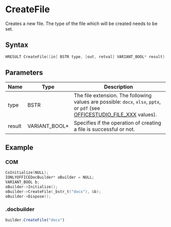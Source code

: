 # CreateFile

Creates a new file. The type of the file which will be created needs to be set.

## Syntax

```cpp
HRESULT CreateFile([in] BSTR type, [out, retval] VARIANT_BOOL* result);
```

## Parameters

| **Name** | **Type**      | **Description**                                                                                                                                                                |
| -------- | ------------- | ------------------------------------------------------------------------------------------------------------------------------------------------------------------------------ |
| type     | BSTR          | The file extension. The following values are possible: `docx`, `xlsx`, `pptx`, or `pdf` (see [OFFICESTUDIO_FILE_XXX](../../../builder-app/overview.md#format-types) values). |
| result   | VARIANT_BOOL* | Specifies if the operation of creating a file is successful or not.                                                                                                            |

## Example

### COM

```cpp
CoInitialize(NULL);
IONLYOFFICEDocBuilder* oBuilder = NULL;
VARIANT_BOOL b;
oBuilder->Initialize();
oBuilder->CreateFile(_bstr_t("docx"), &b);
oBuilder->Dispose();
```

### .docbuilder

```ts
builder.CreateFile("docx")
```
